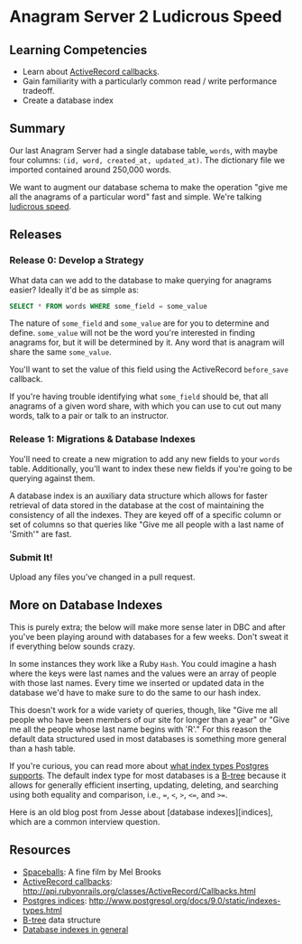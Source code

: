 # Anagram Server 2 Ludicrous Speed

## Learning Competencies

* Learn about [ActiveRecord callbacks][].
* Gain familiarity with a particularly common read / write performance tradeoff.
* Create a database index

## Summary

Our last Anagram Server had a single database table, `words`, with maybe four
columns: `(id, word, created_at, updated_at)`.  The dictionary file we imported
contained around 250,000 words.

We want to augment our database schema to make the operation "give me all the
anagrams of a particular word" fast and simple.  We're talking [ludicrous
speed][].

## Releases

### Release 0: Develop a Strategy

What data can we add to the database to make querying for anagrams easier?
Ideally it'd be as simple as:

```sql
SELECT * FROM words WHERE some_field = some_value
```

The nature of `some_field` and `some_value` are for you to determine and
define.  `some_value` will not be the word you're interested in finding
anagrams for, but it will be determined by it.  Any word that is anagram will
share the same `some_value`.

You'll want to set the value of this field using the ActiveRecord `before_save`
callback.

If you're having trouble identifying what `some_field` should be, that all
anagrams of a given word share, with which you can use to cut out many words,
talk to a pair or talk to an instructor.

### Release 1: Migrations &amp; Database Indexes

You'll need to create a new migration to add any new fields to your `words`
table.  Additionally, you'll want to index these new fields if you're going to
be querying against them.

A database index is an auxiliary data structure which allows for faster
retrieval of data stored in the database at the cost of maintaining the
consistency of all the indexes.  They are keyed off of a specific column or set
of columns so that queries like "Give me all people with a last name of
'Smith'" are fast.

### Submit It!

Upload any files you've changed in a pull request.

## More on Database Indexes

This is purely extra; the below will make more sense later in DBC and after
you've been playing around with databases for a few weeks.  Don't sweat it if
everything below sounds crazy.

In some instances they work like a Ruby `Hash`.  You could imagine a hash
where the keys were last names and the values were an array of people with
those last names.  Every time we inserted or updated data in the database we'd
have to make sure to do the same to our hash index.

This doesn't work for a wide variety of queries, though, like "Give me all
people who have been members of our site for longer than a year" or "Give me
all the people whose last name begins with 'R'."  For this reason the default
data structured used in most databases is something more general than a hash
table.

If you're curious, you can read more about [what index types Postgres
supports][postgres indices].  The default index type for most databases is a
[B-tree][] because it allows for generally efficient inserting, updating,
deleting, and searching using both equality and comparison, i.e., `=`, `<`,
`>`, `<=`, and `>=`.

Here is an old blog post from Jesse about [database indexes][indices], which
are a common interview question.

## Resources

* [Spaceballs][ludicrous speed]: A fine film by Mel Brooks
* [ActiveRecord callbacks][]: http://api.rubyonrails.org/classes/ActiveRecord/Callbacks.html
* [Postgres indices][postgres indices]: http://www.postgresql.org/docs/9.0/static/indexes-types.html
* [B-tree][] data structure
* [Database indexes in general][database indices]

[ActiveRecord callbacks]: http://api.rubyonrails.org/classes/ActiveRecord/Callbacks.html
[ludicrous speed]: http://www.youtube.com/watch?v=mk7VWcuVOf0
[postgres indices]: http://www.postgresql.org/docs/9.0/static/indexes-types.html
[B-tree]: http://en.wikipedia.org/wiki/B-tree
[database indices]: http://20bits.com/article/interview-questions-database-indexes
